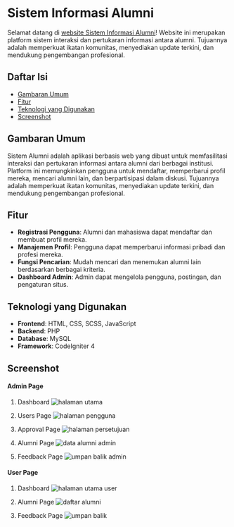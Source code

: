 # Sistem Informasi Alumni

Selamat datang di [website Sistem Informasi Alumni](https://sistem-alumni.great-site.net/)! Website ini merupakan platform sistem interaksi dan pertukaran informasi antara alumni. Tujuannya adalah memperkuat ikatan komunitas, menyediakan update terkini, dan mendukung pengembangan profesional.

## Daftar Isi
- [Gambaran Umum](#gambaran-umum)
- [Fitur](#fitur)
- [Teknologi yang Digunakan](#teknologi-yang-digunakan)
- [Screenshot](#screenshot)

## Gambaran Umum
Sistem Alumni adalah aplikasi berbasis web yang dibuat untuk memfasilitasi interaksi dan pertukaran informasi antara alumni dari berbagai institusi. Platform ini memungkinkan pengguna untuk mendaftar, memperbarui profil mereka, mencari alumni lain, dan berpartisipasi dalam diskusi. Tujuannya adalah memperkuat ikatan komunitas, menyediakan update terkini, dan mendukung pengembangan profesional.

## Fitur
- **Registrasi Pengguna**: Alumni dan mahasiswa dapat mendaftar dan membuat profil mereka.
- **Manajemen Profil**: Pengguna dapat memperbarui informasi pribadi dan profesi mereka.
- **Fungsi Pencarian**: Mudah mencari dan menemukan alumni lain berdasarkan berbagai kriteria.
- **Dashboard Admin**: Admin dapat mengelola pengguna, postingan, dan pengaturan situs.

## Teknologi yang Digunakan
- **Frontend**: HTML, CSS, SCSS, JavaScript
- **Backend**: PHP
- **Database**: MySQL
- **Framework**: CodeIgniter 4

## Screenshot
#### Admin Page
 1. Dashboard
![halaman utama](https://github.com/user-attachments/assets/dd4b3915-d959-4fd0-9695-5ed6e78a5df1)

2. Users Page
![halaman pengguna](https://github.com/user-attachments/assets/b9e6446c-4e65-4bb7-9a34-e502f1717598)

3. Approval Page
![halaman persetujuan](https://github.com/user-attachments/assets/8fea87fe-d807-4d4a-94c7-473af84d7cbb)

4. Alumni Page
![data alumni admin](https://github.com/user-attachments/assets/cc44e63e-d70a-4a91-862e-d2f2cd859053)

5. Feedback Page
![umpan balik admin](https://github.com/user-attachments/assets/13183245-9aed-4934-b46e-3bc3436bcefe)

#### User Page
 1. Dashboard
![halaman utama user](https://github.com/user-attachments/assets/f8b33530-f550-4981-8880-2c99516e139f)

 2. Alumni Page
![daftar alumni](https://github.com/user-attachments/assets/5052e68c-d657-4c48-bb43-e67f6aae2486)

 3. Feedback Page
![umpan balik](https://github.com/user-attachments/assets/f25e46d1-b296-4906-aa84-148292d09874)
